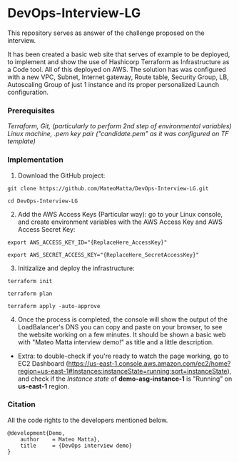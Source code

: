 # DevOps-Interview-LG
This repository serves as answer of the challenge proposed on the interview.

It has been created a basic web site that serves of example to be deployed, to implement and show the use of Hashicorp Terraform as Infrastructure as a Code tool. All of this deployed on AWS.
The solution has was configured with a new VPC, Subnet, Internet gateway, Route table, Security Group, LB, Autoscaling Group of just 1 instance and its proper personalized Launch configuration.

### Prerequisites
*Terraform, Git, (particularly to perform 2nd step of environmental variables) Linux machine, .pem key pair ("candidate.pem" as it was configured on TF template)*

### Implementation
1. Download the GitHub project:

```git clone https://github.com/MateoMatta/DevOps-Interview-LG.git```
  
```cd DevOps-Interview-LG```
  
2. Add the AWS Access Keys (Particular way): go to your Linux console, and create environment variables with the AWS Access Key and AWS Access Secret Key:

```export AWS_ACCESS_KEY_ID="{ReplaceHere_AccessKey}"```
  
```export AWS_SECRET_ACCESS_KEY="{ReplaceHere_SecretAccessKey}"```
  
3. Initizalize and deploy the infrastructure:

```terraform init```
  
```terraform plan```
  
```terraform apply -auto-approve```
  
4. Once the process is completed, the console will show the output of the LoadBalancer's DNS you can copy and paste on your browser, to see the website working on a few minutes.
  It should be shown a basic web with "Mateo Matta interview demo!" as title and a little description. 

- Extra: to double-check if you're ready to watch the page working, go to EC2 Dashboard (https://us-east-1.console.aws.amazon.com/ec2/home?region=us-east-1#Instances:instanceState=running;sort=instanceState), and check if the *Instance state* of **demo-asg-instance-1** is "Running" on **us-east-1** region.

### Citation
All the code rights to the developers mentioned below.

    @development{Demo,
        author    = Mateo Matta}, 
        title     = {DevOps interview demo}
    }
